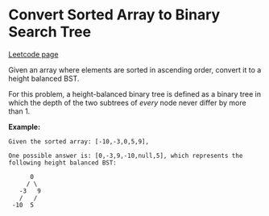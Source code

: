 # Convert Sorted Array to Binary Search Tree
[Leetcode page](https://leetcode.com/problems/convert-sorted-array-to-binary-search-tree/description)

Given an array where elements are sorted in ascending order, convert it to a
height balanced BST.

For this problem, a height-balanced binary tree is defined as a binary tree in
which the depth of the two subtrees of _every_ node never differ by more than
1.

**Example:**

    
    
    Given the sorted array: [-10,-3,0,5,9],
    
    One possible answer is: [0,-3,9,-10,null,5], which represents the following height balanced BST:
    
          0
         / \
       -3   9
       /   /
     -10  5
    

